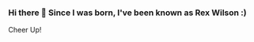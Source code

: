 ### Hi there 👋 Since I was born, I've been known as Rex Wilson :)

<!--
**gitsoft145/gitsoft145** is a ✨ _special_ ✨ repository because its `README.md` (this file) appears on your GitHub profile.

Here are some ideas to get you started:

- 🔭 I’m currently working as teacher
- 🌱 I’m currently learning Web Development.
- 👯 I’m looking to collaborate on web devlopment and Open Source projects
- - 📫 How to reach me: tuesac13@yahoo.com
-->
Cheer Up!

